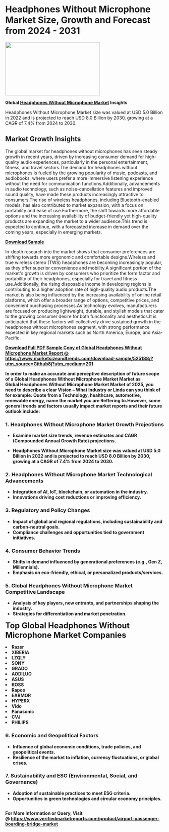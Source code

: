 <H1>Headphones Without Microphone Market Size, Growth and Forecast from 2024 - 2031</H1><img class="aligncenter size-medium wp-image-584254" src="https://thirdeyenews.in/wp-content/uploads/2024/09/Global-Market-Research-300x168.jpeg" alt="" width="300" height="168" /><p><strong>Global&nbsp;<a href="https://www.marketsizeandtrends.com/download-sample/525188/?utm_source=Github8j?utm_medium=201">Headphones Without Microphone Market</a> Insights</strong></p><p>Headphones Without Microphone Market size was valued at USD 5.0 Billion in 2022 and is projected to reach USD 8.0 Billion by 2030, growing at a CAGR of 7.4% from 2024 to 2030.</p><p><h2>Market Growth Insights</h2> <p>The global market for headphones without microphones has seen steady growth in recent years, driven by increasing consumer demand for high-quality audio experiences, particularly in the personal entertainment, fitness, and travel sectors.The demand for headphones without microphones is fueled by the growing popularity of music, podcasts, and audiobooks, where users prefer a more immersive listening experience without the need for communication functions.Additionally, advancements in audio technology, such as noise-cancellation features and improved sound quality, have made these products increasingly attractive to consumers.The rise of wireless headphones, including Bluetooth-enabled models, has also contributed to market expansion, with a focus on portability and ease of use.Furthermore, the shift towards more affordable options and the increasing availability of budget-friendly yet high-quality products are expanding the market to a wider audience.This trend is expected to continue, with a forecasted increase in demand over the coming years, especially in emerging markets.</p> <p><strong><a href="download-sample-link">Download Sample</a></strong></p> <p>In-depth research into the market shows that consumer preferences are shifting towards more ergonomic and comfortable designs.Wireless and true wireless stereo (TWS) headphones are becoming increasingly popular, as they offer superior convenience and mobility.A significant portion of the market's growth is driven by consumers who prioritize the form factor and portability of their headphones, especially for travel and fitness use.Additionally, the rising disposable income in developing regions is contributing to a higher adoption rate of high-quality audio products.The market is also being influenced by the increasing availability of online retail platforms, which offer a broader range of options, competitive prices, and convenient purchasing processes.As technology evolves, manufacturers are focused on producing lightweight, durable, and stylish models that cater to the growing consumer desire for both functionality and aesthetics.It is anticipated that these factors will collectively drive sustained growth in the headphones without microphones segment, with strong performance expected in key regional markets such as North America, Europe, and Asia-Pacific.</p> <p><strong><a href="get-more-link"></p><p><span class=""><strong>Download Full PDF Sample Copy of Global Headphones Without Microphone Market Report</strong> @ <a href="https://www.marketsizeandtrends.com/download-sample/525188/?utm_source=Github8j?utm_medium=201" target="_blank">https://www.marketsizeandtrends.com/download-sample/525188/?utm_source=Github8j?utm_medium=201</a></span></p><p>In order to make an accurate and perceptive description of future scope of a Global&nbsp;Headphones Without Microphone Market Market as Global&nbsp;Headphones Without Microphone Market Market of 2025, you need to describe a clear Vision &ndash; What Industry or Linda can you think of for example: Quote from a Technology, healthcare, automotive, renewable energy, name the market you are Reffering to.However, some general trends and factors usually impact market reports and their future outlook include:</p><h3>1.&nbsp;<strong>Headphones Without Microphone Market Growth Projections</strong></h3><ul><li>Examine market size trends, revenue estimates and CAGR (Compounded Annual Growth Rate) projections.</li><li><p>Headphones Without Microphone Market size was valued at USD 5.0 Billion in 2022 and is projected to reach USD 8.0 Billion by 2030, growing at a CAGR of 7.4% from 2024 to 2030.</p></li></ul><h3>2.&nbsp;<strong>Headphones Without Microphone Market Technological Advancements</strong></h3><ul><li>Integration of AI, IoT, blockchain, or automation in the industry.</li><li>Innovations driving cost reductions or improving efficiency.</li></ul><h3>3.&nbsp;<strong>Regulatory and Policy Changes</strong></h3><ul><li>Impact of global and regional regulations, including sustainability and carbon-neutral goals.</li><li>Compliance challenges and opportunities tied to government initiatives.</li></ul><h3>4.&nbsp;<strong>Consumer Behavior Trends</strong></h3><ul><li>Shifts in demand influenced by generational preferences (e.g., Gen Z, Millennials).</li><li>Emphasis on eco-friendly, ethical, or personalized products/services.</li></ul><h3>5.&nbsp;<strong>Global Headphones Without Microphone Market Competitive Landscape</strong></h3><ul><li>Analysis of key players, new entrants, and partnerships shaping the industry.</li><li>Strategies for differentiation and market penetration.</li></ul><p data-pm-slice="1 1 []"><span style="color: inherit; font-family: inherit; font-size: 25px;">Top Global Headphones Without Microphone Market Companies</span></p><div class="" data-test-id=""><p><li>Razer</li><li> XIBERIA</li><li> LZQLY</li><li> SONY</li><li> GRADO</li><li> AODILUO</li><li> ASUS</li><li> KOSS</li><li> Rapoo</li><li> EARMOR</li><li> HYPERX</li><li> Vido</li><li> Panasonic</li><li> CVJ</li><li> PHILIPS</li></p></div><h3>6.&nbsp;<strong>Economic and Geopolitical Factors</strong></h3><ul><li>Influence of global economic conditions, trade policies, and geopolitical events.</li><li>Resilience of the market to inflation, currency fluctuations, or global crises.</li></ul><h3>7.&nbsp;<strong>Sustainability and ESG (Environmental, Social, and Governance)</strong></h3><ul><li>Adoption of sustainable practices to meet ESG criteria.</li><li>Opportunities in green technologies and circular economy principles.</li></ul><h2><strong style="font-size: 14px;">For More Information or Query, Visit @&nbsp;</strong><a style="background-color: #ffffff; font-size: 14px;" href="https://www.marketsizeandtrends.com/report/headphones-without-microphone-market/" target="_blank">https://www.verifiedmarketreports.com/product/airport-passenger-boarding-bridge-market</a></h2>